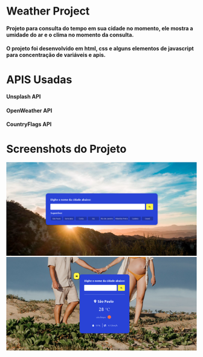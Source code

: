 # Weather Project

#### Projeto para consulta do tempo em sua cidade no momento, ele mostra a umidade do ar e o clima no momento da consulta.

#### O projeto foi desenvolvido em html, css e alguns elementos de javascript para concentração de variáveis e apis.


# APIS Usadas 

#### Unsplash API

#### OpenWeather API 

#### CountryFlags API


# Screenshots do Projeto

<img src='https://raw.githubusercontent.com/viniciuscanutx/weatherproj/master/Screenshot_1.png' width=800px />

<img src='https://raw.githubusercontent.com/viniciuscanutx/weatherproj/master/Screenshot_2.png' width=800px />
